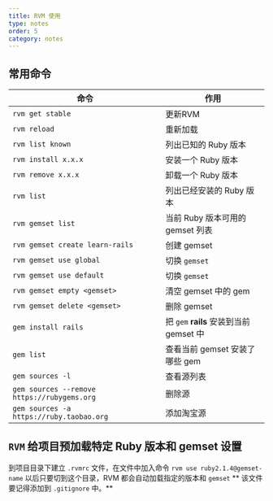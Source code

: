 ```yaml
---
title: RVM 使用
type: notes
order: 5
category: notes
---
```


## 常用命令

命令 | 作用
--  |--
`rvm get stable`| 更新RVM
`rvm reload` | 重新加载
`rvm list known` | 列出已知的 Ruby 版本
`rvm install x.x.x` | 安装一个 Ruby 版本
`rvm remove x.x.x` | 卸载一个 Ruby 版本
`rvm list` | 列出已经安装的 Ruby 版本
`rvm gemset list` | 当前 Ruby 版本可用的 gemset 列表
`rvm gemset create learn-rails` | 创建 gemset
`rvm gemset use global`| 切换 `gemset`
`rvm gemset use default`| 切换 `gemset`
`rvm gemset empty <gemset>` | 清空 gemset 中的 gem
`rvm gemset delete <gemset>` | 删除 gemset
`gem install rails` | 把 `gem` **rails** 安装到当前 gemset 中
`gem list` | 查看当前 gemset 安装了哪些 gem
`gem sources -l` | 查看源列表
`gem sources --remove https://rubygems.org` | 删除源
`gem sources -a https://ruby.taobao.org` | 添加淘宝源

## `RVM` 给项目预加载特定 Ruby 版本和 gemset 设置

到项目目录下建立 `.rvmrc` 文件，在文件中加入命令 `rvm use ruby2.1.4@gemset-name`
以后只要切到这个目录，RVM 都会自动加载指定的版本和 `gemset`
** 该文件要记得添加到 `.gitignore` 中。**
